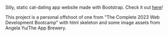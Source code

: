 Silly, static cat-dating app website made with Bootstrap. Check it out <a href="https://erictolson.github.io/purrfect-match/">here</a>!

This project is a personal offshoot of one from "The Complete 2023 Web Development Bootcamp" with html skeleton and some image assets from Angela Yu/The App Brewery.
